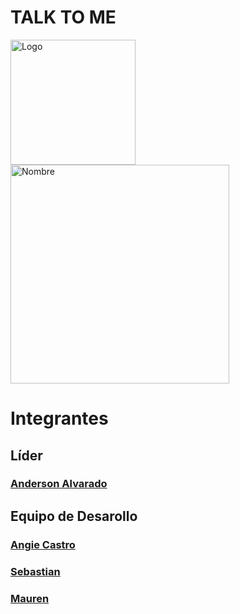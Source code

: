 # **TALK TO ME**
<img align="center"  alt="Logo" width= "200" src="https://user-images.githubusercontent.com/98665908/187051057-d9d4d3e4-ebd2-46b7-800e-39328df631e7.png">
<img align="center"  alt="Nombre" width= "350" src="https://user-images.githubusercontent.com/98665908/187051078-66e7f6e1-0ee1-4cdb-bd72-3fb32f1a7d0b.png">


# Integrantes
## Líder
### [Anderson Alvarado](https://github.com/andersonjalvarado) 
## Equipo de Desarollo
### [Angie Castro](https://github.com/angCF) 
### [Sebastian](https://github.com/Sebasgmv) 
### [Mauren](https://github.com/murvn77)
